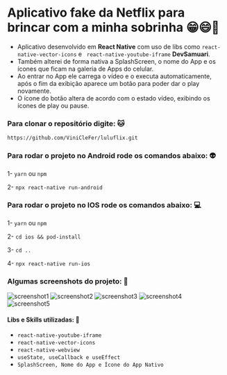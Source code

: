 # Aplicativo fake da Netflix para brincar com a minha sobrinha 😁😄🤣
- Aplicativo desenvolvido em **React Native** com uso de libs como ```react-native-vector-icons``` e ``` react-native-youtube-iframe```  **DevSamuari**.
- Também alterei de forma nativa a SplashScreen, o nome do App e os ícones que ficam na galeria de Apps do celular.
- Ao entrar no App ele carrega o vídeo e o executa automaticamente, após o fim da exibição aparece um botão para poder dar o play novamente.
- O ícone do botão altera de acordo com o estado vídeo, exibindo os ícones de play ou pause.

### Para clonar o repositório digite: 🐱
```
https://github.com/ViniCleFer/luluflix.git
```

### Para rodar o projeto no Android rode os comandos abaixo: 👽
1- ``` yarn ``` ou ``` npm ```

2- ``` npx react-native run-android ```

### Para rodar o projeto no IOS rode os comandos abaixo: 💻
1- ``` yarn ``` ou ``` npm ```

2- ``` cd ios && pod-install ```

3- ``` cd .. ```

4- ``` npx react-native run-ios ```

### Algumas screenshots do projeto: 📱

![screenshot1](https://github.com/ViniCleFer/luluflix/blob/master/src/assets/inicio.jpg)
![screenshot2](https://github.com/ViniCleFer/luluflix/blob/master/src/assets/fim.jpg)
![screenshot3](https://github.com/ViniCleFer/luluflix/blob/master/src/assets/segunda.jpg)
![screenshot4](https://github.com/ViniCleFer/luluflix/blob/master/src/assets/splash.jpg)
![screenshot5](https://github.com/ViniCleFer/luluflix/blob/master/src/assets/icone.jpg)

#### Libs e Skills utilizadas: 🤖
 - ```react-native-youtube-iframe```
 - ```react-native-vector-icons```
 - ```react-native-webview```
 - ```useState, useCallback e useEffect```
 - ```SplashScreen, Nome do App e Ícone do App Nativo```
